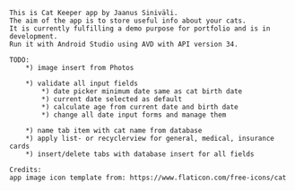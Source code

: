     This is Cat Keeper app by Jaanus Siniväli.
    The aim of the app is to store useful info about your cats.
    It is currently fulfilling a demo purpose for portfolio and is in development.
    Run it with Android Studio using AVD with API version 34.

    TODO:
        *) image insert from Photos
        
        *) validate all input fields
            *) date picker minimum date same as cat birth date
            *) current date selected as default
            *) calculate age from current date and birth date
            *) change all date input forms and manage them

        *) name tab item with cat name from database
        *) apply list- or recyclerview for general, medical, insurance cards
        *) insert/delete tabs with database insert for all fields

    Credits:
    app image icon template from: https://www.flaticon.com/free-icons/cat